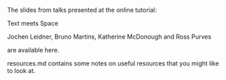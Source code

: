 The slides from talks presented at the online tutorial: 

Text meets Space

Jochen Leidner, Bruno Martins, Katherine McDonough and Ross Purves

are available here.

resources.md contains some notes on useful resources that you might like to look at.
